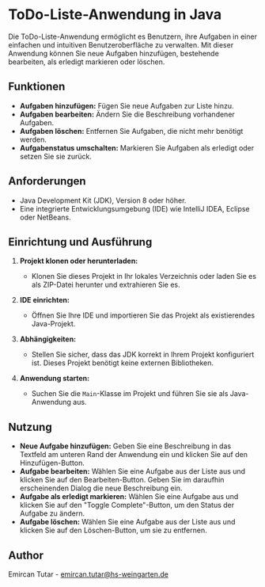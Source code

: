 # ToDo-Liste-Anwendung in Java

Die ToDo-Liste-Anwendung ermöglicht es Benutzern, ihre Aufgaben in einer einfachen und intuitiven Benutzeroberfläche zu verwalten. Mit dieser Anwendung können Sie neue Aufgaben hinzufügen, bestehende bearbeiten, als erledigt markieren oder löschen.

## Funktionen

- **Aufgaben hinzufügen:** Fügen Sie neue Aufgaben zur Liste hinzu.
- **Aufgaben bearbeiten:** Ändern Sie die Beschreibung vorhandener Aufgaben.
- **Aufgaben löschen:** Entfernen Sie Aufgaben, die nicht mehr benötigt werden.
- **Aufgabenstatus umschalten:** Markieren Sie Aufgaben als erledigt oder setzen Sie sie zurück.

## Anforderungen

- Java Development Kit (JDK), Version 8 oder höher.
- Eine integrierte Entwicklungsumgebung (IDE) wie IntelliJ IDEA, Eclipse oder NetBeans.

## Einrichtung und Ausführung

1. **Projekt klonen oder herunterladen:**
    - Klonen Sie dieses Projekt in Ihr lokales Verzeichnis oder laden Sie es als ZIP-Datei herunter und extrahieren Sie es.

2. **IDE einrichten:**
    - Öffnen Sie Ihre IDE und importieren Sie das Projekt als existierendes Java-Projekt.

3. **Abhängigkeiten:**
    - Stellen Sie sicher, dass das JDK korrekt in Ihrem Projekt konfiguriert ist. Dieses Projekt benötigt keine externen Bibliotheken.

4. **Anwendung starten:**
    - Suchen Sie die `Main`-Klasse im Projekt und führen Sie sie als Java-Anwendung aus.

## Nutzung

- **Neue Aufgabe hinzufügen:** Geben Sie eine Beschreibung in das Textfeld am unteren Rand der Anwendung ein und klicken Sie auf den Hinzufügen-Button.
- **Aufgabe bearbeiten:** Wählen Sie eine Aufgabe aus der Liste aus und klicken Sie auf den Bearbeiten-Button. Geben Sie im daraufhin erscheinenden Dialog die neue Beschreibung ein.
- **Aufgabe als erledigt markieren:** Wählen Sie eine Aufgabe aus und klicken Sie auf den "Toggle Complete"-Button, um den Status der Aufgabe zu ändern.
- **Aufgabe löschen:** Wählen Sie eine Aufgabe aus der Liste aus und klicken Sie auf den Löschen-Button, um sie zu entfernen.

## Author

Emircan Tutar - emircan.tutar@hs-weingarten.de
